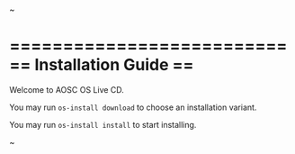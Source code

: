~


==========================
==  Installation Guide  ==
==========================


Welcome to AOSC OS Live CD.

You may run `os-install download` to choose an installation variant.

You may run `os-install install` to start installing.





~
